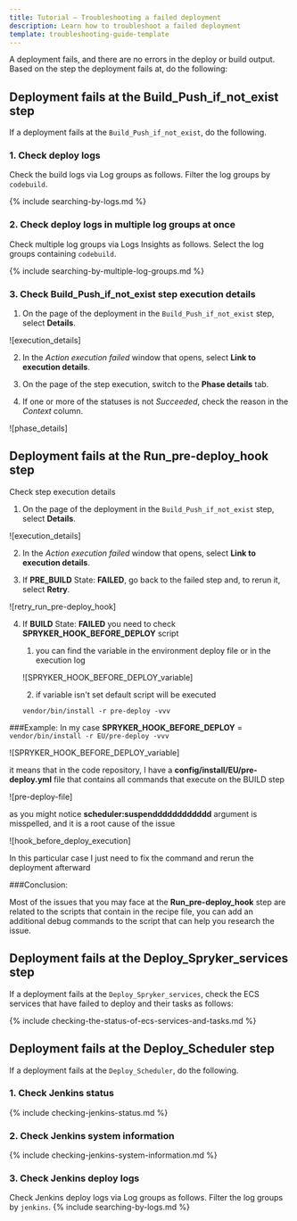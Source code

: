 ```yaml
---
title: Tutorial — Troubleshooting a failed deployment
description: Learn how to troubleshoot a failed deployment
template: troubleshooting-guide-template
---
```


A deployment fails, and there are no errors in the deploy or build output. Based on the step the deployment fails at, do the following:


## Deployment fails at the Build_Push_if_not_exist step

If a deployment fails at the `Build_Push_if_not_exist`, do the following.

### 1. Check deploy logs

Check the build logs via Log groups as follows. Filter the log groups by `codebuild`.

{% include searching-by-logs.md %} <!-- To edit, see /_includes/searching-by-logs.md -->

### 2. Check deploy logs in multiple log groups at once

Check multiple log groups via Logs Insights as follows. Select the log groups containing `codebuild`.

{% include searching-by-multiple-log-groups.md %} <!-- To edit, see /_includes/searching-by-multiple-log-groups.md -->

### 3. Check Build_Push_if_not_exist step execution details

1. On the page of the deployment in the `Build_Push_if_not_exist` step, select **Details**.

![execution_details]

2. In the *Action execution failed* window that opens, select **Link to execution details**.

3. On the page of the step execution, switch to the **Phase details** tab.

4. If one or more of the statuses is not *Succeeded*, check the reason in the *Context* column.

![phase_details]

## Deployment fails at the Run_pre-deploy_hook step

Check step execution details

1. On the page of the deployment in the `Build_Push_if_not_exist` step, select **Details**.

![execution_details]

2. In the *Action execution failed* window that opens, select **Link to execution details**.

3. If **PRE_BUILD** State: **FAILED**, go back to the failed step and, to rerun it, select **Retry**.

![retry_run_pre-deploy_hook]

4. If **BUILD** State: **FAILED** you need to check **SPRYKER_HOOK_BEFORE_DEPLOY** script

   1. you can find the variable in the environment deploy file or in the execution log

   ![SPRYKER_HOOK_BEFORE_DEPLOY_variable]

   2. if variable isn't set default script will be executed

    ```vendor/bin/install -r pre-deploy -vvv```

###Example:
In my case **SPRYKER_HOOK_BEFORE_DEPLOY** = ```vendor/bin/install -r EU/pre-deploy -vvv```

![SPRYKER_HOOK_BEFORE_DEPLOY_variable]

it means that in the code repository, I have a **config/install/EU/pre-deploy.yml** file that contains all commands that execute on the BUILD step

![pre-deploy-file]

as you might notice **scheduler:suspendddddddddddd** argument is misspelled, and it is a root cause of the issue

![hook_before_deploy_execution]

In this particular case I just need to fix the command and rerun the deployment afterward

###Conclusion:

Most of the issues that you may face at the **Run_pre-deploy_hook** step are related to the scripts that contain in the recipe file, you can add an additional debug commands to the script that can help you research the issue.

## Deployment fails at the Deploy_Spryker_services step

If a deployment fails at the `Deploy_Spryker_services`, check the ECS services that have failed to deploy and their tasks as follows:

{% include checking-the-status-of-ecs-services-and-tasks.md %} <!-- To edit, see /_includes/checking-the-status-of-ecs-services-and-tasks.md -->



## Deployment fails at the Deploy_Scheduler step

If a deployment fails at the `Deploy_Scheduler`, do the following.

### 1. Check Jenkins status

{% include checking-jenkins-status.md %} <!-- To edit, see /_includes/checking-jenkins-status.md -->

### 2. Check Jenkins system information

{% include checking-jenkins-system-information.md %} <!-- To edit, see /_includes/checking-jenkins-status.md -->

### 3. Check Jenkins deploy logs

Check Jenkins deploy logs via Log groups as follows. Filter the log groups by `jenkins`.
{% include searching-by-logs.md %} <!-- To edit, see /_includes/searching-by-logs.md -->
